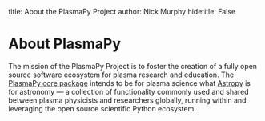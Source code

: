 title: About the PlasmaPy Project
author: Nick Murphy
hidetitle: False

# About PlasmaPy

[Astropy]: https://www.astropy.org
[PlasmaPy core package]: https://docs.plasmapy.org

The mission of the PlasmaPy Project is to foster the creation of a
fully open source software ecosystem for plasma research and
education.  The [PlasmaPy core package] intends to be for plasma
science what [Astropy] is for astronomy — a collection of
functionality commonly used and shared between plasma physicists and
researchers globally, running within and leveraging the open source
scientific Python ecosystem.
